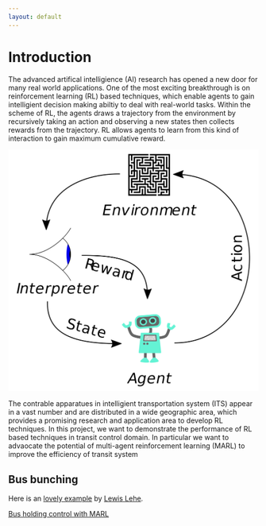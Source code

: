 ```yaml
---
layout: default
---
```


# Introduction

The advanced artifical intelligience (AI) research has opened a new door for many real world applications. 
One of the most exciting breakthrough is on reinforcement learning (RL) based techniques, which enable
agents to gain intelligient decision making abiltiy to deal with real-world tasks. 
Within the scheme of RL, the agents draws a trajectory from the environment by recursively taking an action
and observing a new states then collects rewards from the trajectory. RL allows agents to learn from this kind of interaction to gain maximum cumulative reward.

![RL diagram](assets/img/RL_diagram.png)

The contrable apparatues in intelligient transportation system (ITS) appear in a vast number and are distributed in a wide
geographic area, which provides a promising research and application area to develop RL techniques.
In this project, we want to demonstrate the performance of RL based techniques in transit control domain.
In particular we want to advaocate the potential of multi-agent reinforcement learning (MARL) to improve the efficiency of transit system
## Bus bunching

Here is an [lovely example](https://setosa.io/bus/) by [Lewis Lehe](https://twitter.com/lewislehe).

[Bus holding control with MARL](./visualize.html)
